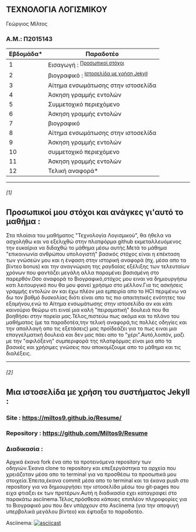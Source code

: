 ## ΤΕΧΝΟΛΟΓΙΑ ΛΟΓΙΣΜΙΚΟΥ
 Γεώργιος Μίλτος
### Α.Μ.: Π2015143

| Εβδομάδα* | Παραδοτέο |
| --- | --- |
| 1 |  Eισαγωγή : <sup><a href="#1">Προσωπικοί στόχοι </a></sup> |
| 2 | βιογραφικό : <sup><a href="#2">Iστοσελίδα με χρήση Jekyll </a></sup> |
| 3 | Αίτημα ενσωμάτωσης στην ιστοσελίδα |
| 4 | Άσκηση γραμμής εντολών |
| 5 | Συμμετοχικό περιεχόμενο |
| 6 | Άσκηση γραμμής εντολών |
| 7 | βιογραφικό |
| 8 | Αίτημα ενσωμάτωσης στην ιστοσελίδα |
| 9 | Άσκηση γραμμής εντολών |
| 10 | συμμετοχικό περιεχόμενο |
| 11 | Άσκηση γραμμής εντολών |
| 12 | Τελική αναφορά* |


***
 ###### [1]  
 ## Προσωπικοί μου στόχοι και ανάγκες γι'αυτό το μαθήμα : 
Στα πλαίσια του μαθήματος "Τεχνολογία Λογισμικού", θα ήθελα να ασχολήθω και να εξελιχθώ στην πλατφόρμα github εκμεταλλευόμενος την ευκαίρια να διδαχθώ το μάθημα μέσω αυτής.Μετά το μάθημα "επικοινωνία ανθρώπου υπολογιστή" βασικός στόχος είναι η επέκταση των γνώσεών μου και η ένφαση στην ιστορική αναφορά (πχ. μέσα απο τα βίντεο bonus) και την αναγνώριση της ραγδαίας εξέλιξης των τελευταίων χρόνων που φαντάζει μεγάλη αλλα παραμένει βασισμένη στο παρερθόν.Οσο αναφορά το Βιογραφικό,στόχος μου ειναι να δημιουργήσω κατι λειτουργικό που θα μου φανεί χρήσιμο στο μέλλον.Για τις ασκήσεις γραμμής εντολών αν και έχω πλέον μια εμπειρία απο το HCI περιμένω να δω τον βαθμό δυσκολίας διότι είναι απο τις πιο απαιτητικές ενότητες του εξαμήνου,ενώ το Αίτημα ενσωμάτωσης στην ιστοσελίδα αν και κάτι καινούριο θεώρω οτι ειναί μια καλή "πειραματική" δουλειά που θα βοηθήσει στην πορεία μας.Τέλος,πιστεύω πως ακόμα και το πλάνο του μαθήματος (με τα παραδοτέα,την τελική αναφορά,τις πολλές οδηγίες και την απαλλαγή απο τις εξετάσεις) μας προϊδεάζει για το πως ειναι μια επαγγελματική δουλειά και δεν μας πάει απο το "χέρι".Αυτό,λοιπόν, μαζι με την "αφιλόξενη" συμπεριφορά της πλατφόρμας είναι μια απο τα βασικές και χρήσιμες γνώσεις που αποκομίζουμε απο το μάθημα και τις διαλέξεις.

***
###### [2]
## Mια ιστοσελίδα με χρήση του συστήματος Jekyll :

### Site : https://miltos9.github.io/Resume/

### Repository : https://github.com/Miltos9/Resume

### Διαδικασία : 
Αρχικά έκανα fork ένα απο τα προτεινόμενα repository των οδηγιών.Έκανα clone το repository και επεξεργάστηκα τα αρχεία που χρειάζοταν μέσα απο το terminal για να προσθέσω τα προσωπικά μου στοιχεία.Έπειτα,έκανα commit μέσα απο το terminal και τα έκανα push στο repository για να δημιουργήσει την ιστοσελίδα μέσω του git-pages που ειχα φτιαξει εκ των προτέρων.Αυτή η διαδικασία εχει καταγραφεί στο παρακάτω asciinema.Τέλος,πρόσθεσα κάποιες επιπλέον πληροφορίες για το Βιογραφικό μου που δεν υπάρχουν στο Asciinema (για την αποφυγή υπερβολικά μεγάλου βίντεο) και  έφτιαξα το παραδοτέο.


Asciinema: 
[![asciicast](https://asciinema.org/a/395265.svg)](https://asciinema.org/a/395265)
